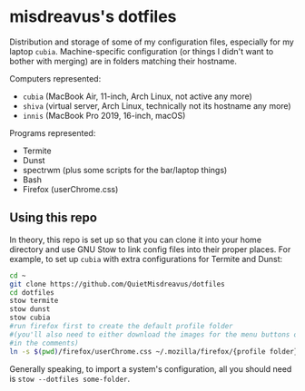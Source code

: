 # misdreavus's dotfiles

Distribution and storage of some of my configuration files, especially for my laptop `cubia`.
Machine-specific configuration (or things I didn't want to bother with merging) are in folders
matching their hostname.

Computers represented:

* `cubia` (MacBook Air, 11-inch, Arch Linux, not active any more)
* `shiva` (virtual server, Arch Linux, technically not its hostname any more)
* `innis` (MacBook Pro 2019, 16-inch, macOS)

Programs represented:

* Termite
* Dunst
* spectrwm (plus some scripts for the bar/laptop things)
* Bash
* Firefox (userChrome.css)

## Using this repo

In theory, this repo is set up so that you can clone it into your home directory and use GNU Stow to
link config files into their proper places. For example, to set up `cubia` with extra configurations
for Termite and Dunst:

```sh
cd ~
git clone https://github.com/QuietMisdreavus/dotfiles
cd dotfiles
stow termite
stow dunst
stow cubia
#run firefox first to create the default profile folder
#(you'll also need to either download the images for the menu buttons or change the URLs to the ones
#in the comments)
ln -s $(pwd)/firefox/userChrome.css ~/.mozilla/firefox/{profile folder}/chrome/
```

Generally speaking, to import a system's configuration, all you should need is `stow --dotfiles
some-folder`.
